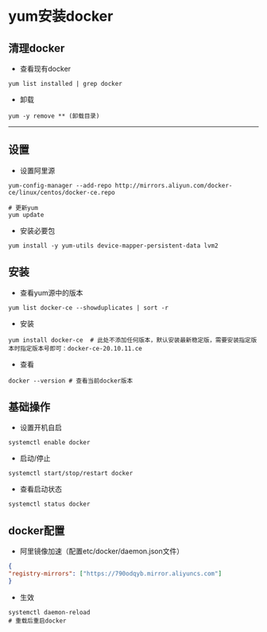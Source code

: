 # yum安装docker

## 清理docker

+ 查看现有docker

```shell
yum list installed | grep docker
```

+ 卸载

```shell
yum -y remove ** (卸载目录)
```

----

## 设置

+ 设置阿里源

```shell
yum-config-manager --add-repo http://mirrors.aliyun.com/docker-ce/linux/centos/docker-ce.repo

# 更新yum
yum update
```



+ 安装必要包

```shell
yum install -y yum-utils device-mapper-persistent-data lvm2
```

## 安装

+ 查看yum源中的版本

```shell
yum list docker-ce --showduplicates | sort -r
```

+ 安装

```shell
yum install docker-ce  # 此处不添加任何版本，默认安装最新稳定版，需要安装指定版本时指定版本号即可：docker-ce-20.10.11.ce
```

+ 查看

```shell
docker --version # 查看当前docker版本
```



## 基础操作

+ 设置开机自启

```shell
systemctl enable docker
```

+ 启动/停止

```shell
systemctl start/stop/restart docker
```

+ 查看启动状态

```shell
systemctl status docker
```

## docker配置

+ 阿里镜像加速（配置etc/docker/daemon.json文件）

```json
{  
"registry-mirrors": ["https://790odqyb.mirror.aliyuncs.com"] 
} 
```

+ 生效

```shell
systemctl daemon-reload
# 重载后重启docker
```

